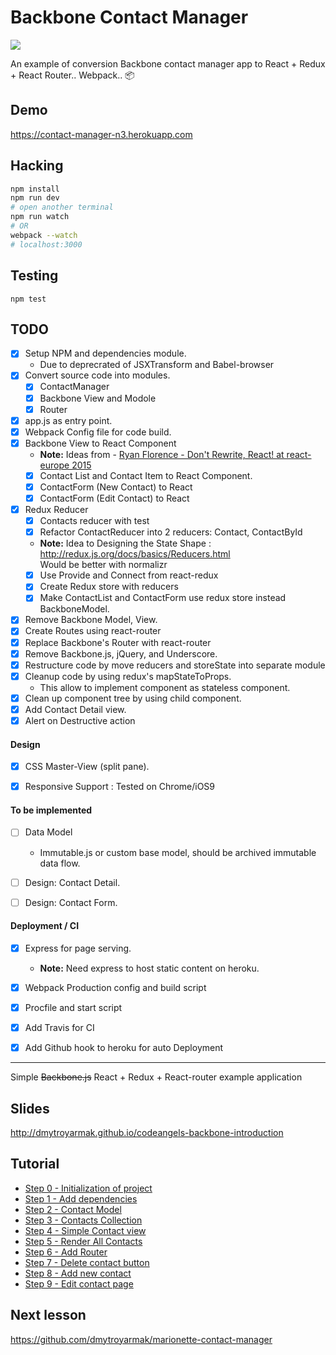 Backbone Contact Manager
========================

![](https://travis-ci.org/n3tr/Contact-Manager.svg?branch=master)

An example of conversion Backbone contact manager app to React + Redux + React Router.. Webpack.. :package:

## Demo
https://contact-manager-n3.herokuapp.com

## Hacking
```sh
npm install
npm run dev
# open another terminal
npm run watch
# OR
webpack --watch
# localhost:3000
```

## Testing
```
npm test
```


## TODO

- [x] Setup NPM and dependencies module.
  - Due to deprecrated of JSXTransform and Babel-browser
- [x] Convert source code into modules.
  - [x] ContactManager
  - [x] Backbone View and Modole
  - [x] Router
- [x] app.js as entry point.
- [x] Webpack Config file for code build.
- [x] Backbone View to React Component
  - **Note:** Ideas from - [Ryan Florence - Don't Rewrite, React! at react-europe 2015](https://www.youtube.com/watch?v=BF58ZJ1ZQxY)
  - [x] Contact List and Contact Item to React Component.
  - [x] ContactForm (New Contact) to React
  - [x] ContactForm (Edit Contact) to React
- [x] Redux Reducer
  - [x] Contacts reducer with test
  - [x] Refactor ContactReducer into 2 reducers: Contact, ContactById
  - **Note:** Idea to Designing the State Shape : http://redux.js.org/docs/basics/Reducers.html  
  Would be better with normalizr
  - [x] Use Provide and Connect from react-redux
  - [x] Create Redux store with reducers
  - [x] Make ContactList and ContactForm use redux store instead BackboneModel.
- [x] Remove Backbone Model, View.
- [x] Create Routes using react-router
- [x] Replace Backbone's Router with react-router
- [x] Remove Backbone.js, jQuery, and Underscore.
- [x] Restructure code by move reducers and storeState into separate module
- [x] Cleanup code by using redux's mapStateToProps.
  - This allow to implement component as stateless component.
- [x] Clean up component tree by using child component.
- [x] Add Contact Detail view.
- [x] Alert on Destructive action

#### Design

- [x] CSS Master-View (split pane).
- [x] Responsive Support : Tested on Chrome/iOS9


#### To be implemented

- [ ] Data Model
  - Immutable.js or custom base model, should be archived immutable data flow.
- [ ] Design: Contact Detail.
- [ ] Design: Contact Form.


#### Deployment / CI

- [x] Express for page serving.
  - **Note:** Need express to host static content on heroku.
- [x] Webpack Production config and build script
- [x] Procfile and start script
- [x] Add Travis for CI
- [x] Add Github hook to heroku for auto Deployment


---------------------------------------------

Simple ~~Backbone.js~~ React + Redux + React-router example application


## Slides
http://dmytroyarmak.github.io/codeangels-backbone-introduction

## Tutorial
- [Step 0 - Initialization of project](https://github.com/dmytroyarmak/backbone-contact-manager/releases/tag/step-0)
- [Step 1 - Add dependencies](https://github.com/dmytroyarmak/backbone-contact-manager/releases/tag/step-1)
- [Step 2 - Contact Model](https://github.com/dmytroyarmak/backbone-contact-manager/releases/tag/step-2)
- [Step 3 - Contacts Collection](https://github.com/dmytroyarmak/backbone-contact-manager/releases/tag/step-3)
- [Step 4 - Simple Contact view](https://github.com/dmytroyarmak/backbone-contact-manager/releases/tag/step-4)
- [Step 5 - Render All Contacts](https://github.com/dmytroyarmak/backbone-contact-manager/releases/tag/step-5)
- [Step 6 - Add Router](https://github.com/dmytroyarmak/backbone-contact-manager/releases/tag/step-6)
- [Step 7 - Delete contact button](https://github.com/dmytroyarmak/backbone-contact-manager/releases/tag/step-7)
- [Step 8 - Add new contact](https://github.com/dmytroyarmak/backbone-contact-manager/releases/tag/step-8)
- [Step 9 - Edit contact page](https://github.com/dmytroyarmak/backbone-contact-manager/releases/tag/step-9)

## Next lesson

https://github.com/dmytroyarmak/marionette-contact-manager

